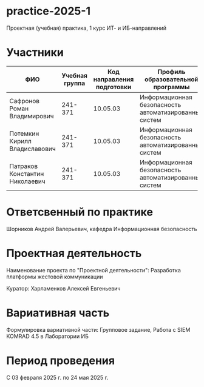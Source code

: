 # practice-2025-1
Проектная (учебная) практика, 1 курс ИТ- и ИБ-направлений

# Участники
| ФИО | Учебная группа | Код направления подготовки | Профиль образовательной программы |
|-|-|-|-|
| Сафронов Роман Владимирович | 241-371 | 10.05.03 | Информационная безопасность автоматизированных систем |
| Потемкин Кирилл Владиславович | 241-371 | 10.05.03 | Информационная безопасность автоматизированных систем |
| Патраков Константин Николаевич | 241-371 | 10.05.03 | Информационная безопасность автоматизированных систем |

# Ответсвенный по практике
Шорников Андрей Валерьевич, кафедра Информационная безопасность

# Проектная деятельность
Наименование проекта по "Проектной деятельности": Разработка платформы жестовой коммуникации

Куратор: Харламенков Алексей Евгеньевич

# Вариативная часть
Формулировка вариативной части: Групповое задание, Работа с SIEM KOMRAD 4.5 в Лаборатории ИБ

# Период проведения
С 03 февраля 2025 г. по 24 мая 2025 г.